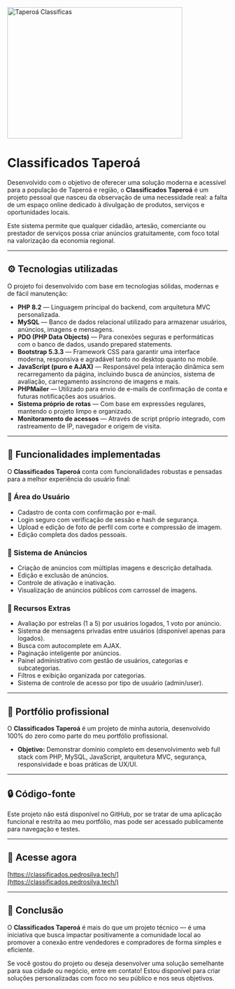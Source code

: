 <img src="https://blog.pedrosilva.tech/wp-content/uploads/2025/05/logo-classificados-taperoa.png" alt="Taperoá Classificas" width="400" height="300">

# Classificados Taperoá

Desenvolvido com o objetivo de oferecer uma solução moderna e acessível para a população de Taperoá e região, o **Classificados Taperoá** é um projeto pessoal que nasceu da observação de uma necessidade real: a falta de um espaço online dedicado à divulgação de produtos, serviços e oportunidades locais.

Este sistema permite que qualquer cidadão, artesão, comerciante ou prestador de serviços possa criar anúncios gratuitamente, com foco total na valorização da economia regional.

---

## ⚙️ Tecnologias utilizadas

O projeto foi desenvolvido com base em tecnologias sólidas, modernas e de fácil manutenção:

- **PHP 8.2** — Linguagem principal do backend, com arquitetura MVC personalizada.
- **MySQL** — Banco de dados relacional utilizado para armazenar usuários, anúncios, imagens e mensagens.
- **PDO (PHP Data Objects)** — Para conexões seguras e performáticas com o banco de dados, usando prepared statements.
- **Bootstrap 5.3.3** — Framework CSS para garantir uma interface moderna, responsiva e agradável tanto no desktop quanto no mobile.
- **JavaScript (puro e AJAX)** — Responsável pela interação dinâmica sem recarregamento da página, incluindo busca de anúncios, sistema de avaliação, carregamento assíncrono de imagens e mais.
- **PHPMailer** — Utilizado para envio de e-mails de confirmação de conta e futuras notificações aos usuários.
- **Sistema próprio de rotas** — Com base em expressões regulares, mantendo o projeto limpo e organizado.
- **Monitoramento de acessos** — Através de script próprio integrado, com rastreamento de IP, navegador e origem de visita.

---

## 🔐 Funcionalidades implementadas

O **Classificados Taperoá** conta com funcionalidades robustas e pensadas para a melhor experiência do usuário final:

### 👤 Área do Usuário

- Cadastro de conta com confirmação por e-mail.
- Login seguro com verificação de sessão e hash de segurança.
- Upload e edição de foto de perfil com corte e compressão de imagem.
- Edição completa dos dados pessoais.

### 📢 Sistema de Anúncios

- Criação de anúncios com múltiplas imagens e descrição detalhada.
- Edição e exclusão de anúncios.
- Controle de ativação e inativação.
- Visualização de anúncios públicos com carrossel de imagens.

### 🌟 Recursos Extras

- Avaliação por estrelas (1 a 5) por usuários logados, 1 voto por anúncio.
- Sistema de mensagens privadas entre usuários (disponível apenas para logados).
- Busca com autocomplete em AJAX.
- Paginação inteligente por anúncios.
- Painel administrativo com gestão de usuários, categorias e subcategorias.
- Filtros e exibição organizada por categorias.
- Sistema de controle de acesso por tipo de usuário (admin/user).

---

## 📁 Portfólio profissional

O **Classificados Taperoá** é um projeto de minha autoria, desenvolvido 100% do zero como parte do meu portfólio profissional.

- **Objetivo:** Demonstrar domínio completo em desenvolvimento web full stack com PHP, MySQL, JavaScript, arquitetura MVC, segurança, responsividade e boas práticas de UX/UI.

---

## 🔒 Código-fonte

Este projeto não está disponível no GitHub, por se tratar de uma aplicação funcional e restrita ao meu portfólio, mas pode ser acessado publicamente para navegação e testes.

---

## 🔗 Acesse agora

[https://classificados.pedrosilva.tech/](https://classificados.pedrosilva.tech/)

---

## 💬 Conclusão

O **Classificados Taperoá** é mais do que um projeto técnico — é uma iniciativa que busca impactar positivamente a comunidade local ao promover a conexão entre vendedores e compradores de forma simples e eficiente.

Se você gostou do projeto ou deseja desenvolver uma solução semelhante para sua cidade ou negócio, entre em contato! Estou disponível para criar soluções personalizadas com foco no seu público e nos seus objetivos.
